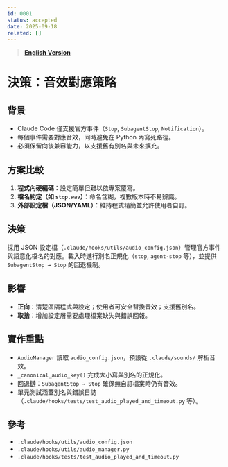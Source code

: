 ```yaml
---
id: 0001
status: accepted
date: 2025-09-18
related: []
---
```


> **[English Version](./0001-audio-mapping.md)**

# 決策：音效對應策略

## 背景
- Claude Code 僅支援官方事件（`Stop`, `SubagentStop`, `Notification`）。
- 每個事件需要對應音效，同時避免在 Python 內寫死路徑。
- 必須保留向後兼容能力，以支援舊有別名與未來擴充。

## 方案比較
1. **程式內硬編碼**：設定簡單但難以依專案覆寫。
2. **檔名約定（如 `stop.wav`）**：命名含糊，複數版本時不易辨識。
3. **外部設定檔（JSON/YAML）**：維持程式精簡並允許使用者自訂。

## 決策
採用 JSON 設定檔（`.claude/hooks/utils/audio_config.json`）管理官方事件與語意化檔名的對應。載入時進行別名正規化（`stop`, `agent-stop` 等），並提供 `SubagentStop → Stop` 的回退機制。

## 影響
- **正向**：清楚區隔程式與設定；使用者可安全替換音效；支援舊別名。
- **取捨**：增加設定層需要處理檔案缺失與錯誤回報。

## 實作重點
- `AudioManager` 讀取 `audio_config.json`，預設從 `.claude/sounds/` 解析音效。
- `_canonical_audio_key()` 完成大小寫與別名的正規化。
- 回退鏈：`SubagentStop → Stop` 確保無自訂檔案時仍有音效。
- 單元測試涵蓋別名與錯誤日誌（`.claude/hooks/tests/test_audio_played_and_timeout.py` 等）。

## 參考
- `.claude/hooks/utils/audio_config.json`
- `.claude/hooks/utils/audio_manager.py`
- `.claude/hooks/tests/test_audio_played_and_timeout.py`
